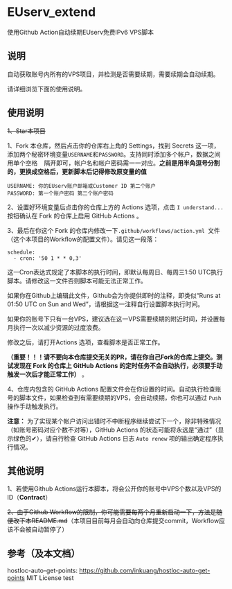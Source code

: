 # EUserv_extend
使用Github Action自动续期EUserv免费IPv6 VPS脚本

## 说明

自动获取账号内所有的VPS项目，并检测是否需要续期，需要续期会自动续期。

请详细浏览下面的使用说明。

## 使用说明

~~1、Star本项目~~

1、Fork 本仓库，然后点击你的仓库右上角的 Settings，找到 Secrets 这一项，添加两个秘密环境变量`USERNAME`和`PASSWORD`。支持同时添加多个帐户，数据之间用单个空格 ` ` 隔开即可，帐户名和帐户密码需一一对应。**之前是用半角逗号分割的，更换成空格后，更新脚本后记得修改原变量的值**

```
USERNAME: 你的EUserv账户邮箱或Customer ID 第二个账户
PASSWORD: 第一个账户密码 第二个账户密码
```

2、设置好环境变量后点击你的仓库上方的 Actions 选项，点击 `I understand...` 按钮确认在 Fork 的仓库上启用 GitHub Actions 。

3、最后在你这个 Fork 的仓库内修改一下```.github/workflows/action.yml ```文件（这个本项目的Workflow的配置文件）。请见这一段落：

```
schedule:
  - cron: '50 1 * * 0,3'
```

这一Cron表达式规定了本脚本的执行时间，即默认每周日、每周三1:50 UTC执行脚本。请修改这一文件否则脚本可能无法正常工作。

如果你在Github上编辑此文件，Github会为你提供即时的注释，即类似“Runs at 01:50 UTC on Sun and Wed”，请根据这一注释自行设置脚本执行时间。

如果你的账号下只有一台VPS，建议选在这一VPS需要续期的附近时间，并设置每月执行一次以减少资源的过度浪费。

修改之后，请打开Actions 选项，查看脚本是否正常工作。

**（重要！！！请不要向本仓库提交无关的PR，请在你自己Fork的仓库上提交。测试发现在 Fork 的仓库上 GitHub Actions 的定时任务不会自动执行，必须要手动触发一次后才能正常工作）** 。

4、仓库内包含的 GitHub Actions 配置文件会在你设置的时间。自动执行检查账号的脚本文件，如果检查到有需要续期的VPS，会自动续期，你也可以通过 `Push` 操作手动触发执行。

**注意：** 为了实现某个帐户访问出错时不中断程序继续尝试下一个，除非特殊情况（如账号密码对应个数不对等），GitHub Actions 的状态可能将永远是“通过”（显示绿色的✔），请自行检查 GitHub Actions 日志 `Auto renew` 项的输出确定程序执行情况。

## 其他说明

1、若使用Github Actions运行本脚本，将会公开你的账号中VPS个数以及VPS的ID（**Contract**）

~~2、由于Github Workflow的限制，你可能需要每两个月重新启动一下，方法是随便改下本README.md~~（本项目目前每月会自动向仓库提交commit，Workflow应该不会被自动暂停了）

## 参考（及本文档）

hostloc-auto-get-points: https://github.com/inkuang/hostloc-auto-get-points  MIT License
test
